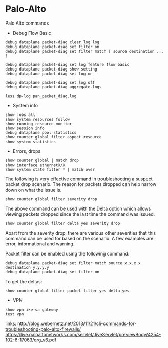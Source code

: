 Palo-Alto
=========

Palo Alto commands

- Debug Flow Basic
```
debug dataplane packet-diag clear log log
debug dataplane packet-diag set filter on
debug dataplane packet-diag set filter match [ source destination ... ]

debug dataplane packet-diag set log feature flow basic
debug dataplane packet-diag show setting
debug dataplane packet-diag set log on

debug dataplane packet-diag set log off
debug dataplane packet-diag aggregate-logs 

less dp-log pan_packet_diag.log  
```

- System info

```
show jobs all
show system resources follow
show running resource-monitor
show session info
debug dataplane pool statistics
show counter global filter aspect resource
show system statistics
```

- Errors, drops

```
show counter global | match drop
show interface ethernetX/X
show system state filter * | match over
```


The following is very effective command in troubleshooting a suspect packet drop scenario. The reason for packets dropped can help narrow down on what the issue is.

```
show counter global filter severity drop
```
The above command can be used with the Delta option which allows viewing packets dropped since the last time the command was issued.
```
show counter global filter delta yes severity drop
```
Apart from the severity drop, there are various other severities that this command can be used for based on the scenario. A few examples are: error, informational and warning.

Packet filter can be enabled using the following command:

```
debug dataplane packet-diag set filter match source x.x.x.x destination y.y.y.y
debug dataplane packet-diag set filter on
```
To get the deltas:
```
show counter global filter packet-filter yes delta yes
```


- VPN 

```
show vpn ike-sa gateway
test vpn
```


links:
http://blog.webernetz.net/2013/11/21/cli-commands-for-troubleshooting-palo-alto-firewalls/
https://live.paloaltonetworks.com/servlet/JiveServlet/previewBody/4254-102-6-17063/qrg_v6.pdf
